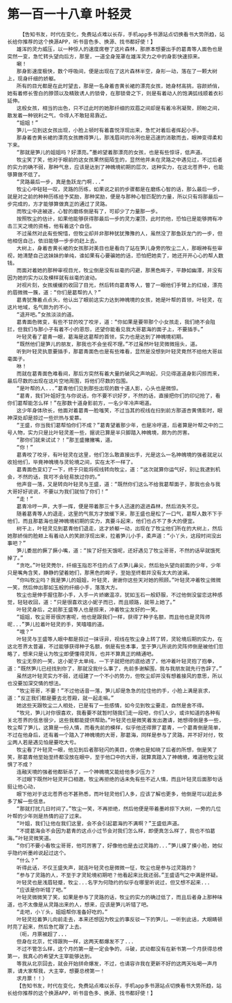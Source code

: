 # 第一百一十八章 叶轻灵
        【告知书友，时代在变化，免费站点难以长存，手机app多书源站点切换看书大势所趋，站长给你推荐的这个换源APP，听书音色多、换源、找书都好使！】
       雄浑的灵力威压，以一种惊人的速度席卷了这片森林，那原本想要出手的葛青等人面色也是突然一变，急忙转头望向后方，那里，一道全身笼罩在雄浑灵力之中的身影快速掠来。
       唰！
       那身影速度极快，数个呼吸间，便是出现在了这片森林半空，身形一动，落在了一颗大树上，现身纤细的娇躯。
       所有的目光都是在此时望去，那是一名身着杏黄长裙的漂亮女孩，她身材高挑，容颜娇俏，她有着修长雪白的脖颈以及精致诱人的锁骨，在那锁骨之下，则是有着动人的饱满弧线顺着衣衫延伸。
       这般女孩，相当的出色，只不过此时的她那纤细的双眉之间却是有着冷冽凝聚，顾盼之间，散发着一种锐利之气，令得人不敢轻易靠近。
       “姐姐！”
       笋儿一见到这女孩出现，小脸上顿时有着喜悦浮现出来，急忙对着后者挥起小手。
       那身着杏黄长裙的漂亮女孩瞧得笋儿，那浅眉间的冷冽也是迅速的消散而去，眼神变得柔和下来。
       “那就是笋儿的姐姐吗？好漂亮。”墨岭望着那漂亮的女孩，也是有些惊讶，低声道。
       牧尘笑了笑，他对于眼前的这女孩果然挺陌生的，显然他并未在灵路之中遇见过，不过后者的实力的确不弱，那种气息，应该是达到了神魄境初期的层次，这种实力，在这北苍界中，也能够算做不低了。
       “灵路最后一步，真是鱼跃龙门啊...”
       牧尘心中轻轻一叹，灵路的历练，如果说之前的步骤都是在磨练心智的话，那么最后一步，就是对之前的种种历练给予奖励，那种奖励，便是与那种心智匹配的力量，所以只有将那最后一步完成的，方才能够算做真正的通过了灵路。
       而牧尘中途被逐，心智的磨练倒是有了，可却少了力量那一步。
       按照牧尘的估计，如果他能够获得那最后一步的灵力灌顶，此时的他，恐怕已是能够拥有冲击三天之境的资格，他有着这个自信。
       不过虽然对此有些惋惜，但牧尘却并非那种犹犹豫豫的人，虽然没了那鱼跃龙门的一步，但他相信自己，依旧能够一步步的赶上去。
       大树上，身着杏黄长裙的女孩那对美目也是看向了站在笋儿身旁的牧尘二人，那眼神有些审视，她清楚自己这妹妹的单纯，谁如果有心要骗她的话，恐怕把她卖了，她还开开心心的帮人数钱。
       而面对着她的那种审视目光，牧尘倒是没有丝毫的闪避，那黑色眸子，平静如幽潭，并没有因为她的实力以及模样就有丝毫的波动。
       对视片刻，女孩缓缓的收回了目光，然后转向葛青等人，瞥了一眼他们手臂上的红绫，漂亮的眉微微一簇，道：“你们是葛帮的人？”
       葛青犹豫着点点头，他认出了眼前这实力达到神魄境的女孩，她是叶帮的首领，叶轻灵，在这片地域，名气颇为的不小。
       “退开吧。”女孩淡淡的道。
       葛青面色微变，有些不甘的咬了咬牙，道：“你如果是要带那个小女孩走，我们绝不会阻拦，但我们与那小子有着不小的恩怨，还望你能看见我大哥葛海的面子上，不要插手。”
       叶轻灵看了葛青一眼，葛海是这葛帮的首领，实力也是达到了神魄境初期。
       “既然他们是笋儿的朋友，那我也不会坐视不理。”不过虽然叶轻灵微微摇头，道。
       听到叶轻灵执意要插手，那葛青面色也是有些难看，显然是没想到叶轻灵竟然不给他大哥丝毫面子。
       咻！
       而就在葛青面色难看间，那后方突然有着大量的破风之声响起，只见得道道身影闪掠而来，最后尽数的出现在这片空地周围，将他们尽数的包围。
       “是叶帮的人...”葛青他们见到那些出现的数十道人影，心头也是微惊。
       “葛青，我们叶姐好生与你说话，你不要不识好歹，不然的话，直接把你们的印记抢了，看你们葛帮能怎么样！”在那数十道身影前方，一名少年冷声喝道。
       这少年身体欣长，他面对着葛青一脸嗤笑，不过当其的视线在扫到前方那道杏黄倩影时，眼神深处却是掠过一些炽热与爱慕。
       “王盛，你当我们葛帮怕你们不成？”葛青望着那少年，也是冷哼道，后者算是叶帮之中的二号人物，实力只是比叶轻灵差一些，据说已算是半只脚踏入神魄境，颇为的厉害。
       “那你们就来试试？！”那王盛撇撇嘴，道。
       “你！”
       葛青咬了咬牙，有叶轻灵在这里，他们怎么敢直接出手，光是这么一名神魄境的强者就足以收拾他们，毕竟神魄境与灵轮境之间，实在太不一样了。
       葛青面色变幻了一下，终于只能将视线转向牧尘，道：“这次就算你运气好，别让我逮到机会，不然的话，我可不会轻易放过你的。”
       他声音一落，又是转向叶轻灵与王盛，道：“既然你们这么不给我葛帮面子，那我也会与我大哥好好说说，不要以为我们就怕了你们！”
       “走！”
       葛青冷哼一声，大手一挥，便是带着那三十多人迅速的退进森林，然后消失不见。
       随着葛青等人的退走，这里的气氛方才放缓下来，那王盛也是松了一口气，葛帮人数不下于他们，而且那葛海也是神魄境初期的实力，真要斗起来，他们也占不了多大的便宜。
       树干上，叶轻灵见到葛青他们退走，这才娇躯一动，出现在了牧尘他们所在的大树上，然后她那娇俏的脸颊上有着动人的笑颜浮现出来，拉着笋儿小手，柔声道：“小丫头，这段时间没出事吧？”
       笋儿委屈的撅了撅小嘴，道：“挨了好些天饿呢，还好遇见了牧尘哥哥，不然的话早就饿死掉了。”
       “贪吃。”叶轻灵莞尔，纤细玉指忍不住的点了点笋儿鼻尖，然后抬头望向前面的少年，少年只是嘴角含笑，静静的望着她们，那黑色的眸子，至始至终都并没有太大的波澜。
       “你叫牧尘吗？我是笋儿的姐姐，叶轻灵，谢谢你这些天对她的照顾。”叶轻灵冲着牧尘微微一笑，然后伸出那如玉般的纤细小手，落落大方。
       牧尘也是伸手握住那小手，入手一片娇嫩温凉，犹如玉石一般舒服，不过他倒没留恋这种感觉，轻轻收回，道：“只是很喜欢这小妮子而已，而且顺路，就带上她了。”
       叶轻灵身后，之前那王盛等人也是掠来，冲着牧尘友好的一笑。
       “姐姐，牧尘哥哥很厉害呢，他也是跟我们一样，获得了种子名额，而且他也是灵阵师呢...”笋儿拉着叶轻灵的手，笑嘻嘻的道。
       “哦？”
       叶轻灵与王盛等人眼中都是掠过一抹讶异，视线在牧尘身上转了转，灵轮境后期的实力，在这北苍界太普遍，不过能够获得种子名额，倒是有些本事，至于笋儿所说的灵阵师倒是被他们忽略了，想来只是认为牧尘即便懂得灵阵，也并不算真正的精通吧。
       牧尘无奈的一笑，这小妮子太单纯，一下子就把他的底给透了，他冲着叶轻灵抱了抱拳，道：“既然笋儿已经找到你了，那就没我什么事了，先前多谢解围，我与我朋友就先行告辞了。”
       虽然这叶轻灵实力不弱，还组建了一个不小的势力，但牧尘却并没有想着接风的意思，所以也没要加深交情的想法。
       “牧尘哥哥，不要！”不过他话音一落，笋儿却是急急的拉住他的手，小脸上满是哀求，道：“反正我们都是要去北苍殿，就一起走嘛。”
       她这些天跟牧尘二人相处，已是有了一些感情，如今见到牧尘要走，自然是舍不得。
       “牧兄，笋儿对你很喜欢，我看要不就暂时随我们走一段吧，你们人少，或许知道的各种有关北苍界的信息很少，这些我都能提供帮助。”叶轻灵也是微笑着发出邀请，她想得倒是多一些，牧尘帮了笋儿，这算是一份人情，而看先前的模样，似乎他还得罪了葛青，一个葛青倒是简单，不过在他身后，还有着一个踏入了神魄境的大哥，那葛海，同样是参与了灵路，并不好对付，牧尘两人若是遇见怕是要吃大亏。
       牧尘看了叶轻灵一眼，他见到后者那轻闪的美目，仿佛也是知晓了后者的所想，倒是笑了笑，那葛青他至始至终都没放在眼中，至于他口中的大哥，就算真踏入了神魄境，难道他牧尘就惧了不成？
       连融天境的强者他都斩杀了，一个神魄境又能给他多少压力？
       不过眼下既然叶轻灵开口相邀，牧尘再拒绝的话未免有些不近人情，而且叶轻灵后面那句话挺让他心动，
       眼下他对于这北苍界也不甚熟悉，而叶轻灵他们人多，应该了解也更多，他倒是可以趁此多多了解一些信息。
       “那就打扰几日时间了。”牧尘一笑，不再拒绝，然后他便是带着墨岭掠下大树，一旁的几位叶帮的少年则是热情的迎了过来。
       “叶姐，我们让他在我们这里，会不会引起葛海的不满啊？”王盛低声道。
       “不提葛海会不会因为葛青的这点小过节会对我们怎么样，即便真怎么样了，我也不怕葛海。”叶轻灵微笑道。
       “你们不要小看牧尘哥哥，他可厉害了，好像他也是去过灵路的...”笋儿摸了摸小脸，她似乎隐约听墨岭说起过这个。
       “什么？”
       听得此话，不仅王盛失声，就连叶轻灵也是微微一怔，牧尘也是参与过灵路的？
       “参与了灵路的人，不至于才灵轮境初期吧？他看起来比我还弱。”王盛语气之中满是怀疑。
       叶轻灵也是浅眉轻蹙，牧尘...名字为何隐约的似乎在哪里听说过，但又想不起来...
       “应该是你听错了吧。”
       叶轻灵微微笑了笑，如果是参与了灵路的话，牧尘的实力的确过低了，而且后者身上那种味道，也不太像是从灵路出来的人，想来，应该是笋儿听错了吧。
       “走吧，小丫头，姐姐帮你准备好吃的。”
       叶轻灵拉着笋儿向前走去，本来还想因为牧尘的事反驳一下的笋儿，一听到此话，大眼睛顿时亮了起来，然后急忙跟了上去。
       （呃，月票被超了...
       但身在北京，忙得跟狗一样，这两天都爆发不了...
       不过不管怎么样，这个月的第一是一定会争的，斗破，武动都没有在新书第一个月获得总榜第一，我真心的希望大主宰能够达到。
       等我从北京回去，就会开始拼命爆发，不过，也请容许我在更新不好的这两天吆喝一声月票，请大家帮我，大主宰，想要总榜第一！
       求月票！！）
       【告知书友，时代在变化，免费站点难以长存，手机app多书源站点切换看书大势所趋，站长给你推荐的这个换源APP，听书音色多、换源、找书都好使！】